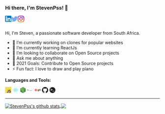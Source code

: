 ### Hi there, I'm StevenPss! 👋

<a href="https://www.linkedin.com/in/stevenpss">
  <img align="left" alt="StevenPss | Linkedin" width="20px" src="https://raw.githubusercontent.com/stevenpss/stevenpss/main/assets/linkedin.svg" />
</a>
<a href="https://twitter.com/stevenpss_">
  <img align="left" alt="StevenPss | Twitter" width="21px" src="https://raw.githubusercontent.com/stevenpss/stevenpss/main/assets/twitter.svg" />
</a>
<a href="https://www.instagram.com/stevenpss_">
  <img align="left" alt="StevenPss | Instagram" width="21px" src="https://raw.githubusercontent.com/stevenpss/stevenpss/main/assets/instagram.svg" />
</a>

<br />
<br />

Hi, I'm Steven, a passionate software developer from South Africa.

- 🔭 I’m currently working on clones for popular websites
- 🌱 I’m currently learning ReactJs
- 👯 I’m looking to collaborate on Open Source projects
- 💬 Ask me about anything
- 🥅 2021 Goals: Contribute to Open Source projects
- ⚡ Fun fact: I love to draw and play piano

**Languages and Tools:**

<code><img height="20" src="https://raw.githubusercontent.com/github/explore/80688e429a7d4ef2fca1e82350fe8e3517d3494d/topics/javascript/javascript.png"></code>
<code><img height="20" src="https://raw.githubusercontent.com/github/explore/80688e429a7d4ef2fca1e82350fe8e3517d3494d/topics/react/react.png"></code>
<code><img height="20" src="https://raw.githubusercontent.com/github/explore/80688e429a7d4ef2fca1e82350fe8e3517d3494d/topics/nodejs/nodejs.png"></code>
<code><img height="20" src="https://raw.githubusercontent.com/github/explore/80688e429a7d4ef2fca1e82350fe8e3517d3494d/topics/mongodb/mongodb.png" /></code>
<code><img height="20" src="https://raw.githubusercontent.com/github/explore/80688e429a7d4ef2fca1e82350fe8e3517d3494d/topics/git/git.png" /></code>
<code><img height="20" src="https://raw.githubusercontent.com/github/explore/78df643247d429f6cc873026c0622819ad797942/topics/github/github.png" /></code>
<code><img height="20" src="https://raw.githubusercontent.com/github/explore/80688e429a7d4ef2fca1e82350fe8e3517d3494d/topics/terminal/terminal.png" /></code>

---

<a href="https://github.com/anuraghazra/github-readme-stats">
  <img align="center" src="https://github-readme-stats.vercel.app/api?username=StevenPss&show_icons=true&include_all_commits=true&count_private=true&theme=material-palenight" alt="StevenPss's github stats" />
</a>
<a href="https://github.com/anuraghazra/github-readme-stats">
  <img align="center" src="https://github-readme-stats.vercel.app/api/top-langs/?username=StevenPss&layout=compact&theme=material-palenight" />
</a>
